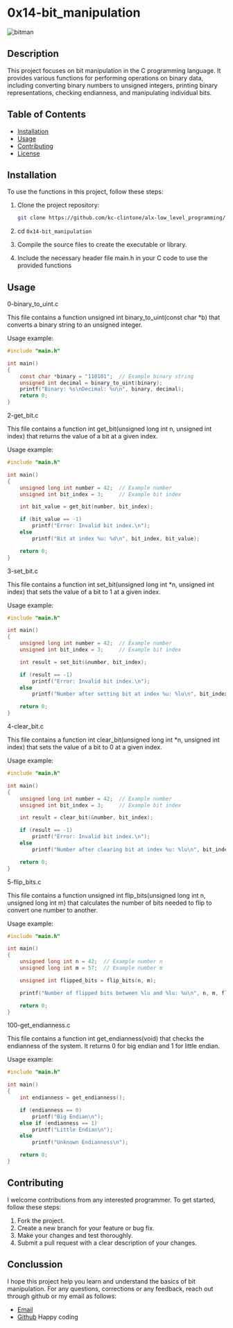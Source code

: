 # 0x14-bit_manipulation

![bitman](https://www.cronj.com/blog/wp-content/uploads/bit-manipulation.png)

## Description

This project focuses on bit manipulation in the C programming language. It provides various functions for performing operations on binary data, including converting binary numbers to unsigned integers, printing binary representations, checking endianness, and manipulating individual bits.

## Table of Contents

- [Installation](#installation)
- [Usage](#usage)
- [Contributing](#contributing)
- [License](#license)

## Installation

To use the functions in this project, follow these steps:

1. Clone the project repository:
   ```bash
   git clone https://github.com/kc-clintone/alx-low_level_programming//0x14-bit_manipulation.git

2. cd `0x14-bit_manipulation`

3. Compile the source files to create the executable or library.

4. Include the necessary header file main.h in your C code to use the provided functions

## Usage

0-binary_to_uint.c

This file contains a function unsigned int binary_to_uint(const char *b) that converts a binary string to an unsigned integer.

Usage example:


```c
#include "main.h"

int main()
{
    const char *binary = "110101";  // Example binary string
    unsigned int decimal = binary_to_uint(binary);
    printf("Binary: %s\nDecimal: %u\n", binary, decimal);
    return 0;
}
```

2-get_bit.c

This file contains a function int get_bit(unsigned long int n, unsigned int index) that returns the value of a bit at a given index.

Usage example:

```c
#include "main.h"

int main()
{
    unsigned long int number = 42;  // Example number
    unsigned int bit_index = 3;     // Example bit index

    int bit_value = get_bit(number, bit_index);

    if (bit_value == -1)
        printf("Error: Invalid bit index.\n");
    else
        printf("Bit at index %u: %d\n", bit_index, bit_value);

    return 0;
}

```

3-set_bit.c

This file contains a function int set_bit(unsigned long int *n, unsigned int index) that sets the value of a bit to 1 at a given index.

Usage example:

```c
#include "main.h"

int main()
{
    unsigned long int number = 42;  // Example number
    unsigned int bit_index = 3;     // Example bit index

    int result = set_bit(&number, bit_index);

    if (result == -1)
        printf("Error: Invalid bit index.\n");
    else
        printf("Number after setting bit at index %u: %lu\n", bit_index, number);

    return 0;
}

```

4-clear_bit.c

This file contains a function int clear_bit(unsigned long int *n, unsigned int index) that sets the value of a bit to 0 at a given index.

Usage example:

```c
#include "main.h"

int main()
{
    unsigned long int number = 42;  // Example number
    unsigned int bit_index = 3;     // Example bit index

    int result = clear_bit(&number, bit_index);

    if (result == -1)
        printf("Error: Invalid bit index.\n");
    else
        printf("Number after clearing bit at index %u: %lu\n", bit_index, number);

    return 0;
}

```

5-flip_bits.c

This file contains a function unsigned int flip_bits(unsigned long int n, unsigned long int m) that calculates the number of bits needed to flip to convert one number to another.

Usage example:

```c
#include "main.h"

int main()
{
    unsigned long int n = 42;  // Example number n
    unsigned long int m = 57;  // Example number m

    unsigned int flipped_bits = flip_bits(n, m);

    printf("Number of flipped bits between %lu and %lu: %u\n", n, m, flipped_bits);

    return 0;
}

```

100-get_endianness.c

This file contains a function int get_endianness(void) that checks the endianness of the system. It returns 0 for big endian and 1 for little endian.

Usage example:

```c
#include "main.h"

int main()
{
    int endianness = get_endianness();

    if (endianness == 0)
        printf("Big Endian\n");
    else if (endianness == 1)
        printf("Little Endian\n");
    else
        printf("Unknown Endianness\n");

    return 0;
}

```

## Contributing
I welcome contributions from any interested programmer. To get started, follow these steps:

1. Fork the project.
2. Create a new branch for your feature or bug fix.
3. Make your changes and test thoroughly.
4. Submit a pull request with a clear description of your changes.

## Conclussion

I hope this project help you learn and understand the basics of bit manipulation.
For any questions, corrections or any feedback, reach out through github or my email as follows:
- [Email](kayseeclintone@gamil.com)
- [Github](github.com/kc-clintone)
Happy coding
